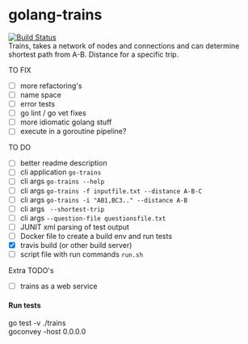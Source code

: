 # golang-trains  
[![Build Status](https://travis-ci.org/joesustaric/golang-trains.svg?branch=master)](https://travis-ci.org/joesustaric/golang-trains)  
Trains, takes a network of nodes and connections and can determine shortest path from A-B. Distance for a specific trip.

TO FIX
- [ ] more refactoring's
- [ ] name space
- [ ] error tests  
- [ ] go lint / go vet fixes
- [ ] more idiomatic golang stuff  
- [ ] execute in a goroutine pipeline?

TO DO
- [ ] better readme description
- [ ] cli application ```go-trains```  
- [ ] cli args ```go-trains --help```  
- [ ] cli args ```go-trains -f inputfile.txt --distance A-B-C```  
- [ ] cli args ```go-trains -i "AB1,BC3.." --distance A-B```  
- [ ] cli args ``` --shortest-trip```  
- [ ] cli args ```--question-file questionsfile.txt```
- [ ] JUNIT xml parsing of test output
- [ ] Docker file to create a build env and run tests
- [x] travis build (or other build server)
- [ ] script file with run commands ```run.sh```

Extra TODO's  
- [ ] trains as a web service

#### Run tests
go test -v ./trains  
goconvey -host 0.0.0.0  
